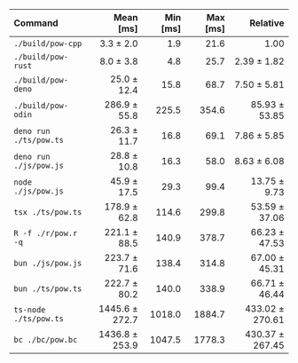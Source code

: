 | Command                |      Mean [ms] | Min [ms] | Max [ms] |        Relative |
| :--------------------- | -------------: | -------: | -------: | --------------: |
| `./build/pow-cpp`      |      3.3 ± 2.0 |      1.9 |     21.6 |            1.00 |
| `./build/pow-rust`     |      8.0 ± 3.8 |      4.8 |     25.7 |     2.39 ± 1.82 |
| `./build/pow-deno`     |    25.0 ± 12.4 |     15.8 |     68.7 |     7.50 ± 5.81 |
| `./build/pow-odin`     |   286.9 ± 55.8 |    225.5 |    354.6 |   85.93 ± 53.85 |
| `deno run ./ts/pow.ts` |    26.3 ± 11.7 |     16.8 |     69.1 |     7.86 ± 5.85 |
| `deno run ./js/pow.js` |    28.8 ± 10.8 |     16.3 |     58.0 |     8.63 ± 6.08 |
| `node ./js/pow.js`     |    45.9 ± 17.5 |     29.3 |     99.4 |    13.75 ± 9.73 |
| `tsx ./ts/pow.ts`      |   178.9 ± 62.8 |    114.6 |    299.8 |   53.59 ± 37.06 |
| `R -f ./r/pow.r -q`    |   221.1 ± 88.5 |    140.9 |    378.7 |   66.23 ± 47.53 |
| `bun ./js/pow.js`      |   223.7 ± 71.6 |    138.4 |    314.8 |   67.00 ± 45.31 |
| `bun ./ts/pow.ts`      |   222.7 ± 80.2 |    140.0 |    338.9 |   66.71 ± 46.44 |
| `ts-node ./ts/pow.ts`  | 1445.6 ± 272.7 |   1018.0 |   1884.7 | 433.02 ± 270.61 |
| `bc ./bc/pow.bc`       | 1436.8 ± 253.9 |   1047.5 |   1778.3 | 430.37 ± 267.45 |
